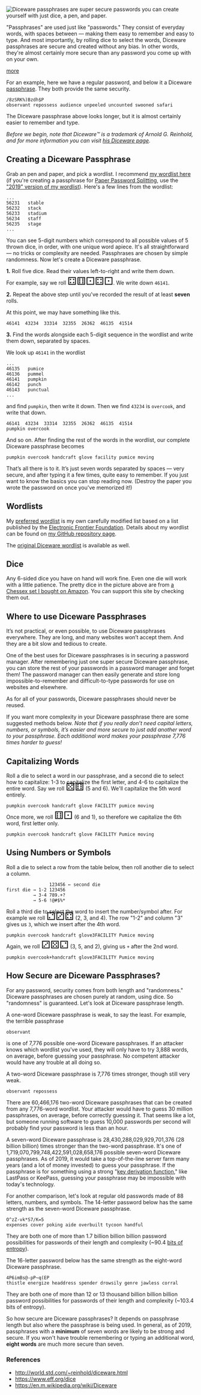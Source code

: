 
<!-- Copyright 2019 Phil Thompson. All Rights Reserved.  As noted in the License section of this repository's readme.md file, this file and its corresponding public HTML file, and all other articles and article files, are distributed under traditional copyright.  The repository source code and other non-article files are distributed under the MIT license. -->

[//]: # (gen-title: Diceware Passphrases)

[//]: # (gen-title-url: Diceware-Passphrases)

[//]: # (gen-keywords: how to, create, roll, diceware, dice, password, passphrase, password manager, chessex, d6)

[//]: # (gen-description: How to create a Diceware passphrase)

[//]: # (gen-meta-end)

<a href="${THIS_ARTICLE}"><img style="float: left" class="width-resp-50-100" src="${SITE_ROOT_REL}/img/20190111.jpg"/></a> Diceware passphrases are super secure passwords you can create yourself with just dice, a pen, and paper.

"Passphrases" are used just like "passwords."  They consist of everyday words, with spaces between &mdash; making them easy to remember and easy to type.  And most importantly, by rolling dice to select the words, Diceware passphrases are secure and created without any bias.  In other words, they're almost certainly more secure than any password you come up with on your own.

[more](more://)

For an example, here we have a regular password, and below it a Diceware <a target="_blank" href="https://en.wikipedia.org/wiki/Passphrase">passphrase</a>.  They both provide the same security.

	/8zSRK%)Bzdh$P
	observant repossess audience unpeeled uncounted swooned safari

The Diceware passphrase above looks longer, but it is almost certainly easier to remember and type.

*Before we begin, note that Diceware&trade; is a trademark of Arnold G. Reinhold, and for more information you can visit [his Diceware page](http://world.std.com/~reinhold/diceware.html).*

## Creating a Diceware Passphrase

Grab an pen and paper, and pick a wordlist.  I recommend <a target="_blank" href="https://github.com/philthompson/eff_diceware/blob/master/eff_large_wordlist.txt">my wordlist here</a> (if you're creating a passphrase for [Paper Password Splitting](${SITE_ROOT_REL}/2019/Paper-Password-Splitting.html), use the <a target="_blank" href="https://github.com/philthompson/eff_diceware/blob/master/eff_large_wordlist-2019.txt">"2019" version of my wordlist</a>).  Here's a few lines from the wordlist:

	...
	56231	stable
	56232	stack
	56233	stadium
	56234	staff
	56235	stage
	...

You can see 5-digit numbers which correspond to all possible values of 5 thrown dice, in order, with one unique word apiece.  It's all straightforward &mdash; no tricks or complexity are needed.  Passphrases are chosen by simple randomness.  Now let's create a Diceware passphrase.

**1.** Roll five dice.  Read their values left-to-right and write them down.

For example, say we roll <span style="font-size: 2.0em; line-height: 0;">⚃⚅⚀⚃⚀</span>.  We write down `46141`.

**2.** Repeat the above step until you've recorded the result of at least **seven** rolls.

At this point, we may have something like this.

	46141  43234  33314  32355  26362  46135  41514

**3.** Find the words alongside each 5-digit sequence in the wordlist and write them down, separated by spaces.

We look up `46141` in the wordlist

	...
	46135	pumice
	46136	pummel
	46141	pumpkin
	46142	punch
	46143	punctual
	...

and find `pumpkin`, then write it down.  Then we find `43234` is `overcook`, and write that down.

	46141  43234  33314  32355  26362  46135  41514
	pumpkin overcook

And so on.  After finding the rest of the words in the wordlist, our complete Diceware passphrase becomes

	pumpkin overcook handcraft glove facility pumice moving

That’s all there is to it.  It’s just seven words separated by spaces — very secure, and after typing it a few times, quite easy to remember.  If you just want to know the basics you can stop reading now.  (Destroy the paper you wrote the password on once you've memorized it!)

## Wordlists

My <a target="_blank" href="https://github.com/philthompson/eff_diceware/blob/master/eff_large_wordlist.txt">preferred wordlist</a> is my own carefully modified list based on a list published by the <a target="_blank" href="https://www.eff.org/files/2016/07/18/eff_large_wordlist.txt">Electronic Frontier Foundation</a>.  Details about my wordlist can be found on <a target="_blank" href="https://github.com/philthompson/eff_diceware">my GitHub repository page</a>.

The <a target="_blank" href="http://world.std.com/~reinhold/diceware.wordlist.asc">original Diceware wordlist</a> is available as well.

## Dice

Any 6-sided dice you have on hand will work fine.  Even one die will work with a little patience.  The pretty dice in the picture above are from <a target="_blank" href="https://amzn.to/2AEzl4O">a Chessex set I bought on Amazon</a>.  You can support this site by checking them out.

## Where to use Diceware Passphrases

It’s not practical, or even possible, to use Diceware passphrases everywhere.  They are long, and many websites won’t accept them.  And they are a bit slow and tedious to create.

One of the best uses for Diceware passphrases is in securing a password manager.  After remembering just one super secure Diceware passphrase, you can store the rest of your passwords in a password manager and forget them!  The password manager can then easily generate and store long impossible-to-remember and difficult-to-type passwords for use on websites and elsewhere.

As for all of your passwords, Diceware passphrases should never be reused.

If you want more complexity in your Diceware passphrase there are some suggested methods below.  *Note that if you really don’t need capital letters, numbers, or symbols, it’s easier and more secure to just add another word to your passphrase.  Each additional word makes your passphrase 7,776 times harder to guess!*

## Capitalizing Words

Roll a die to select a word in our passphrase, and a second die to select how to capitalize: 1-3 to capitalize the first letter, and 4-6 to capitalize the entire word.  Say we roll <span style="font-size: 2.0em; line-height: 0;">⚄⚅</span> (5 and 6).  We'll capitalize the 5th word entirely.

	pumpkin overcook handcraft glove FACILITY pumice moving

Once more, we roll <span style="font-size: 2.0em; line-height: 0;">⚅⚀</span> (6 and 1), so therefore we capitalize the 6th word, first letter only.

	pumpkin overcook handcraft glove FACILITY Pumice moving

## Using Numbers or Symbols

Roll a die to select a row from the table below, then roll another die to select a column.

	                123456 ← second die
	first die → 1-2 123456
	          → 3-4 789.+?
	          → 5-6 !@#$%*

Roll a third die to select the word to insert the number/symbol after.  For example we roll <span style="font-size: 2.0em; line-height: 0;">⚁⚂⚃</span> (2, 3, and 4).  The row "1-2" and column "3" gives us `3`, which we insert after the 4th word.

	pumpkin overcook handcraft glove3FACILITY Pumice moving

Again, we roll <span style="font-size: 2.0em; line-height: 0;">⚂⚄⚁</span> (3, 5, and 2), giving us `+` after the 2nd word.

	pumpkin overcook+handcraft glove3FACILITY Pumice moving

## How Secure are Diceware Passphrases?

For any password, security comes from both length and "randomness."  Diceware passphrases are chosen purely at random, using dice.  So "randomness" is guaranteed.  Let's look at Diceware passphrase length.

A one-word Diceware passphrase is weak, to say the least.  For example, the terrible passphrase

	observant

is one of 7,776 possible one-word Diceware passphrases.  If an attacker knows which wordlist you've used, they will only have to try 3,888 words, on average, before guessing your passphrase.  No competent attacker would have any trouble at all doing so.

A two-word Diceware passphrase is 7,776 times stronger, though still very weak.

	observant repossess

There are 60,466,176 two-word Diceware passphrases that can be created from any 7,776-word wordlist.  Your attacker would have to guess 30 million passphrases, on average, before correctly guessing it.  That seems like a lot, but someone running software to guess 10,000 passwords per second will probably find your password is less than an hour.

A seven-word Diceware passphrase is 28,430,288,029,929,701,376 (28 billion billion) times stronger than the two-word passphrase.  It's one of 1,719,070,799,748,422,591,028,658,176 possible seven-word Diceware passphrases.  As of 2019, it would take a top-of-the-line server farm many years (and a lot of money invested) to guess your passphrase.  If the passphrase is for something using a strong "<a target="_blank" href="https://en.wikipedia.org/wiki/Key_derivation_function">key derivation function</a>," like LastPass or KeePass, guessing your passphrase may be impossible with today's technology.

For another comparison, let's look at regular old passwords made of 88 letters, numbers, and symbols.  The 14-letter password below has the same strength as the seven-word Diceware passphrase.

	O^zZ-vk*S7/K=5
	expenses cover poking aide overbuilt tycoon handful

They are both one of more than 1.7 billion billion billion password possibilities for passwords of their length and complexity (~90.4 <a target="_blank" href="https://en.wikipedia.org/wiki/Password_strength#Entropy_as_a_measure_of_password_strength">bits of entropy</a>).

The 16-letter password below has the same strength as the eight-word Diceware passphrase.

	4P6imBs@-pP~q(EP
	thistle energize headdress spender drowsily genre jawless corral

They are both one of more than 12 or 13 thousand billion billion billion password possibilities for passwords of their length and complexity (~103.4 bits of entropy).

So how secure are Diceware passphrases?  It depends on passphrase length but also where the passphrase is being used.  In general, as of 2019, passphrases with a **minimum** of seven words are likely to be strong and secure.  If you won't have trouble remembering or typing an additional word, **eight words** are much more secure than seven.

### References

* <a target="_blank" href="http://world.std.com/~reinhold/diceware.html">http://world.std.com/~reinhold/diceware.html</a>
* <a target="_blank" href="https://www.eff.org/dice">https://www.eff.org/dice</a>
* <a target="_blank" href="https://en.wikipedia.org/wiki/Diceware">https://en.m.wikipedia.org/wiki/Diceware</a>
